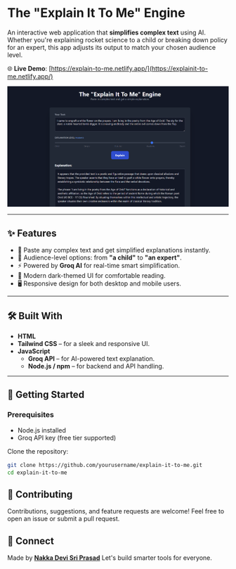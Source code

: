 
#  The "Explain It To Me" Engine

An interactive web application that **simplifies complex text** using AI. Whether you're explaining rocket science to a child or breaking down policy for an expert, this app adjusts its output to match your chosen audience level.

🌐 **Live Demo**: [https://explain-to-me.netlify.app/](https://explainit-to-me.netlify.app/)

![App Preview](./preview.png)

---

## ✨ Features

- 💬 Paste any complex text and get simplified explanations instantly.
- 🧩 Audience-level options: from **"a child"** to **"an expert"**.
- ⚡ Powered by **Groq AI** for real-time smart simplification.
- 🌙 Modern dark-themed UI for comfortable reading.
- 🖥️ Responsive design for both desktop and mobile users.

---

## 🛠️ Built With

- **HTML**
- **Tailwind CSS** – for a sleek and responsive UI.
- **JavaScript**
  - **Groq API** – for AI-powered text explanation.
  - **Node.js / npm** – for backend and API handling.

---

## 🚀 Getting Started

### Prerequisites

- Node.js installed
- Groq API key (free tier supported)

Clone the repository:
   ```bash
   git clone https://github.com/yourusername/explain-it-to-me.git
   cd explain-it-to-me
````


## 🙌 Contributing

Contributions, suggestions, and feature requests are welcome!
Feel free to open an issue or submit a pull request.

## 🤝 Connect

Made  by **[Nakka Devi Sri Prasad](mailto:nakkadevisriprasad@gmail.com)**
Let's build smarter tools for everyone.


